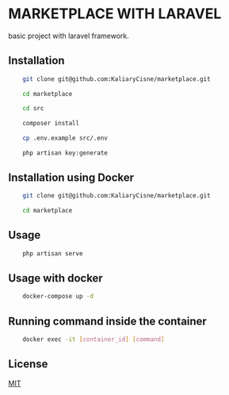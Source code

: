 # MARKETPLACE WITH LARAVEL

basic project with laravel framework.

## Installation

```bash
    git clone git@github.com:KaliaryCisne/marketplace.git
    
    cd marketplace
    
    cd src
    
    composer install
    
    cp .env.example src/.env
    
    php artisan key:generate
```

## Installation using Docker

```bash
    git clone git@github.com:KaliaryCisne/marketplace.git
    
    cd marketplace
```

## Usage
```bash
    php artisan serve
```

## Usage with docker

```bash
    docker-compose up -d
```

## Running command inside the container 
```bash
    docker exec -it [container_id] [command]
```

## License
[MIT](https://github.com/KaliaryCisne/marketplace/blob/master/LICENSE)
